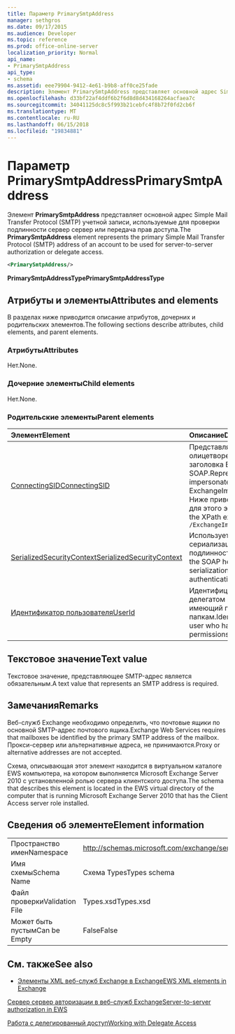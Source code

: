 ```yaml
---
title: Параметр PrimarySmtpAddress
manager: sethgros
ms.date: 09/17/2015
ms.audience: Developer
ms.topic: reference
ms.prod: office-online-server
localization_priority: Normal
api_name:
- PrimarySmtpAddress
api_type:
- schema
ms.assetid: eee79904-9412-4e61-b9b8-aff0ce25fade
description: Элемент PrimarySmtpAddress представляет основной адрес Simple Mail Transfer Protocol (SMTP) учетной записи, используемые для проверки подлинности сервер сервер или передача прав доступа.
ms.openlocfilehash: d33bf22af4ddf6b2f6d8d8d434168264acfaea7c
ms.sourcegitcommit: 34041125dc8c5f993b21cebfc4f8b72f0fd2cb6f
ms.translationtype: MT
ms.contentlocale: ru-RU
ms.lasthandoff: 06/15/2018
ms.locfileid: "19834881"
---
```

# <a name="primarysmtpaddress"></a><span data-ttu-id="9f532-103">Параметр PrimarySmtpAddress</span><span class="sxs-lookup"><span data-stu-id="9f532-103">PrimarySmtpAddress</span></span>

<span data-ttu-id="9f532-104">Элемент **PrimarySmtpAddress** представляет основной адрес Simple Mail Transfer Protocol (SMTP) учетной записи, используемые для проверки подлинности сервер сервер или передача прав доступа.</span><span class="sxs-lookup"><span data-stu-id="9f532-104">The **PrimarySmtpAddress** element represents the primary Simple Mail Transfer Protocol (SMTP) address of an account to be used for server-to-server authorization or delegate access.</span></span> 
  
```xml
<PrimarySmtpAddress/>
```

 <span data-ttu-id="9f532-105">**PrimarySmtpAddressType**</span><span class="sxs-lookup"><span data-stu-id="9f532-105">**PrimarySmtpAddressType**</span></span>
## <a name="attributes-and-elements"></a><span data-ttu-id="9f532-106">Атрибуты и элементы</span><span class="sxs-lookup"><span data-stu-id="9f532-106">Attributes and elements</span></span>

<span data-ttu-id="9f532-107">В разделах ниже приводится описание атрибутов, дочерних и родительских элементов.</span><span class="sxs-lookup"><span data-stu-id="9f532-107">The following sections describe attributes, child elements, and parent elements.</span></span>
  
### <a name="attributes"></a><span data-ttu-id="9f532-108">Атрибуты</span><span class="sxs-lookup"><span data-stu-id="9f532-108">Attributes</span></span>

<span data-ttu-id="9f532-109">Нет.</span><span class="sxs-lookup"><span data-stu-id="9f532-109">None.</span></span>
  
### <a name="child-elements"></a><span data-ttu-id="9f532-110">Дочерние элементы</span><span class="sxs-lookup"><span data-stu-id="9f532-110">Child elements</span></span>

<span data-ttu-id="9f532-111">Нет.</span><span class="sxs-lookup"><span data-stu-id="9f532-111">None.</span></span>
  
### <a name="parent-elements"></a><span data-ttu-id="9f532-112">Родительские элементы</span><span class="sxs-lookup"><span data-stu-id="9f532-112">Parent elements</span></span>

|<span data-ttu-id="9f532-113">**Элемент**</span><span class="sxs-lookup"><span data-stu-id="9f532-113">**Element**</span></span>|<span data-ttu-id="9f532-114">**Описание**</span><span class="sxs-lookup"><span data-stu-id="9f532-114">**Description**</span></span>|
|:-----|:-----|
|[<span data-ttu-id="9f532-115">ConnectingSID</span><span class="sxs-lookup"><span data-stu-id="9f532-115">ConnectingSID</span></span>](connectingsid.md) <br/> |<span data-ttu-id="9f532-116">Представляет учетную запись для олицетворения при использовании заголовка ExchangeImpersonation SOAP.</span><span class="sxs-lookup"><span data-stu-id="9f532-116">Represents an account to impersonate when you are using the ExchangeImpersonation SOAP header.</span></span>  <br/> <span data-ttu-id="9f532-117">Ниже приведен выражение XPath для этого элемента.</span><span class="sxs-lookup"><span data-stu-id="9f532-117">The following is the XPath expression to this element:</span></span>  <br/>  `/ExchangeImpersonation/ConnectingSID` <br/> |
|[<span data-ttu-id="9f532-118">SerializedSecurityContext</span><span class="sxs-lookup"><span data-stu-id="9f532-118">SerializedSecurityContext</span></span>](serializedsecuritycontext.md) <br/> |<span data-ttu-id="9f532-119">Используется в заголовке SOAP для сериализации маркера проверки подлинности сервер сервер.</span><span class="sxs-lookup"><span data-stu-id="9f532-119">Used in the SOAP header for token serialization in server- to-server authentication.</span></span>  <br/> |
|[<span data-ttu-id="9f532-120">Идентификатор пользователя</span><span class="sxs-lookup"><span data-stu-id="9f532-120">UserId</span></span>](userid.md) <br/> |<span data-ttu-id="9f532-121">Идентифицирует пользователя делегатом или пользователь, имеющий права доступа к папкам.</span><span class="sxs-lookup"><span data-stu-id="9f532-121">Identifies a delegate user or a user who has folder access permissions.</span></span>  <br/> |
   
## <a name="text-value"></a><span data-ttu-id="9f532-122">Текстовое значение</span><span class="sxs-lookup"><span data-stu-id="9f532-122">Text value</span></span>

<span data-ttu-id="9f532-123">Текстовое значение, представляющее SMTP-адрес является обязательным.</span><span class="sxs-lookup"><span data-stu-id="9f532-123">A text value that represents an SMTP address is required.</span></span>
  
## <a name="remarks"></a><span data-ttu-id="9f532-124">Замечания</span><span class="sxs-lookup"><span data-stu-id="9f532-124">Remarks</span></span>

<span data-ttu-id="9f532-125">Веб-служб Exchange необходимо определить, что почтовые ящики по основной SMTP-адрес почтового ящика.</span><span class="sxs-lookup"><span data-stu-id="9f532-125">Exchange Web Services requires that mailboxes be identified by the primary SMTP address of the mailbox.</span></span> <span data-ttu-id="9f532-126">Прокси-сервер или альтернативные адреса, не принимаются.</span><span class="sxs-lookup"><span data-stu-id="9f532-126">Proxy or alternative addresses are not accepted.</span></span>
  
<span data-ttu-id="9f532-127">Схема, описывающая этот элемент находится в виртуальном каталоге EWS компьютера, на котором выполняется Microsoft Exchange Server 2010 с установленной ролью сервера клиентского доступа.</span><span class="sxs-lookup"><span data-stu-id="9f532-127">The schema that describes this element is located in the EWS virtual directory of the computer that is running Microsoft Exchange Server 2010 that has the Client Access server role installed.</span></span>
  
## <a name="element-information"></a><span data-ttu-id="9f532-128">Сведения об элементе</span><span class="sxs-lookup"><span data-stu-id="9f532-128">Element information</span></span>

|||
|:-----|:-----|
|<span data-ttu-id="9f532-129">Пространство имен</span><span class="sxs-lookup"><span data-stu-id="9f532-129">Namespace</span></span>  <br/> |http://schemas.microsoft.com/exchange/services/2006/types  <br/> |
|<span data-ttu-id="9f532-130">Имя схемы</span><span class="sxs-lookup"><span data-stu-id="9f532-130">Schema Name</span></span>  <br/> |<span data-ttu-id="9f532-131">Схема Types</span><span class="sxs-lookup"><span data-stu-id="9f532-131">Types schema</span></span>  <br/> |
|<span data-ttu-id="9f532-132">Файл проверки</span><span class="sxs-lookup"><span data-stu-id="9f532-132">Validation File</span></span>  <br/> |<span data-ttu-id="9f532-133">Types.xsd</span><span class="sxs-lookup"><span data-stu-id="9f532-133">Types.xsd</span></span>  <br/> |
|<span data-ttu-id="9f532-134">Может быть пустым</span><span class="sxs-lookup"><span data-stu-id="9f532-134">Can be Empty</span></span>  <br/> |<span data-ttu-id="9f532-135">False</span><span class="sxs-lookup"><span data-stu-id="9f532-135">False</span></span>  <br/> |
   
## <a name="see-also"></a><span data-ttu-id="9f532-136">См. также</span><span class="sxs-lookup"><span data-stu-id="9f532-136">See also</span></span>



- [<span data-ttu-id="9f532-137">Элементы XML веб-служб Exchange в Exchange</span><span class="sxs-lookup"><span data-stu-id="9f532-137">EWS XML elements in Exchange</span></span>](ews-xml-elements-in-exchange.md)


[<span data-ttu-id="9f532-138">Сервер сервер авторизации в веб-служб Exchange</span><span class="sxs-lookup"><span data-stu-id="9f532-138">Server-to-server authorization in EWS</span></span>](http://msdn.microsoft.com/library/f1610a20-672d-448b-8c00-5b0fbcaf31cb%28Office.15%29.aspx)
  
[<span data-ttu-id="9f532-139">Работа с делегированный доступ</span><span class="sxs-lookup"><span data-stu-id="9f532-139">Working with Delegate Access</span></span>](http://msdn.microsoft.com/library/dfd6b4a3-8fd3-47ba-83c0-52465cb5f3f3%28Office.15%29.aspx)

